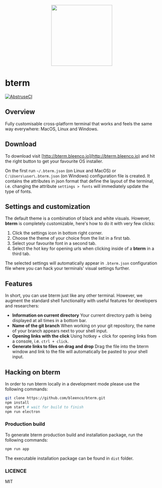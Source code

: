 <p align="center">
  <img src="https://user-images.githubusercontent.com/1796022/29961176-01c586d6-8eff-11e7-8ea0-77128fc7ebd0.png" width="200">
</p>

# bterm

[![AbstruseCI](https://ci.bleenco.io/badge/2)](https://ci.bleenco.io/repo/2)

## Overview
Fully customisable cross-platform terminal that works and feels the same way everywhere: MacOS, Linux and Windows.

## Download
To download visit
[http://bterm.bleenco.io](http://bterm.bleenco.io) and hit the right button to get your favourite OS installer.

On the first run `~/.bterm.json` (on Linux and MacOS) or `C:\Users\user\.bterm.json` (on Windows) configuration file is created. It contains the attributes in json format that define the layout of the terminal, i.e. changing the attribute `settings > fonts` will immediately update the type of fonts.

## Settings and customization
The default theme is a combination of black and white visuals. However, **bterm** is completely customizable, here's how to do it with very few clicks:

1. Click the settings icon in bottom right corner.
2. Choose the theme of your choice from the list in a first tab.
3. Select your favourite font in a second tab.
4. Select the hot key for opening urls when clicking inside of a **bterm** in a third tab.

The selected settings will automatically appear in `.bterm.json` configuration file where you can hack your terminals' visual settings further.

## Features
In short, you can use bterm just like any other terminal. However, we augment the standard shell functionality with useful features for developers and researchers:
* **Information on current directory**
  Your current directory path is being displayed at all times in a bottom bar.
* **Name of the git branch**
  When working on your git repository, the name of your branch appears next to your shell input.
* **Opening links with the click**
  Using hotkey + click for opening links from a console, i.e. `ctrl + click`.
* **Generate links to files on drag and drop**
Drag the file into the bterm window and link to the file will automatically be pasted to your shell input.


## Hacking on bterm
In order to run bterm locally in a development mode please use the following commands:

```sh
git clone https://github.com/bleenco/bterm.git
npm install
npm start # wait for build to finish
npm run electron
```

### Production build
To generate bterm production build and installation package, run the following commands:

```sh
npm run app
```
The executable installation package can be found in `dist` folder.

### LICENCE

MIT

